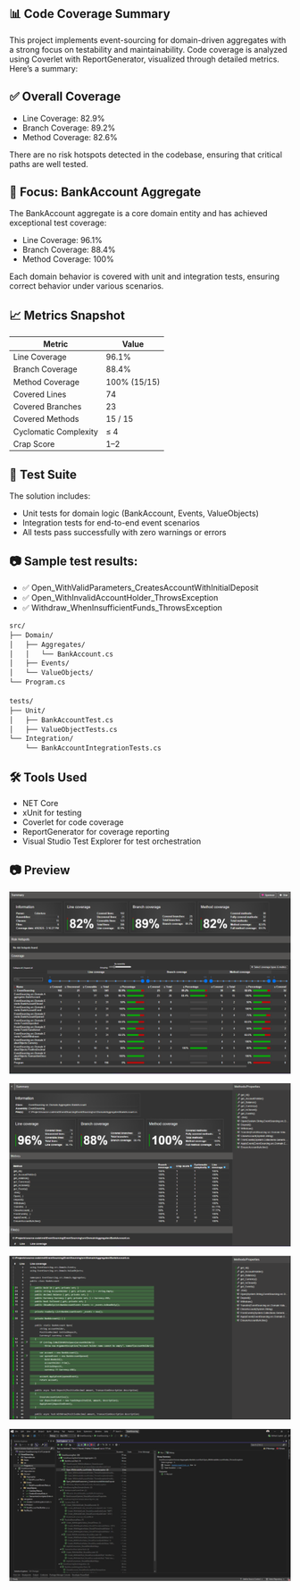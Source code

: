 ## 📊 Code Coverage Summary
This project implements event-sourcing for domain-driven aggregates with a strong focus on testability and maintainability. Code coverage is analyzed using Coverlet with ReportGenerator, visualized through detailed metrics. Here’s a summary:

## ✅ Overall Coverage
- Line Coverage: 82.9%
- Branch Coverage: 89.2%
- Method Coverage: 82.6%

There are no risk hotspots detected in the codebase, ensuring that critical paths are well tested.

## 🏦 Focus: BankAccount Aggregate
The BankAccount aggregate is a core domain entity and has achieved exceptional test coverage:
- Line Coverage: 96.1%
- Branch Coverage: 88.4%
- Method Coverage: 100%

Each domain behavior is covered with unit and integration tests, ensuring correct behavior under various scenarios.

## 📈 Metrics Snapshot
| Metric                | Value         |
|-----------------------|---------------|
| Line Coverage         | 96.1%         |
| Branch Coverage       | 88.4%         |
| Method Coverage       | 100% (15/15)  |
| Covered Lines         | 74            |
| Covered Branches      | 23            |
| Covered Methods       | 15 / 15       |
| Cyclomatic Complexity | ≤ 4           |
| Crap Score            | 1–2           |

## 🧪 Test Suite
The solution includes:
- Unit tests for domain logic (BankAccount, Events, ValueObjects)
- Integration tests for end-to-end event scenarios
- All tests pass successfully with zero warnings or errors

## 📷 Sample test results:
- ✅ Open_WithValidParameters_CreatesAccountWithInitialDeposit
- ✅ Open_WithInvalidAccountHolder_ThrowsException
- ✅ Withdraw_WhenInsufficientFunds_ThrowsException

```bash
src/
├── Domain/
│   ├── Aggregates/
│   │   └── BankAccount.cs
│   ├── Events/
│   └── ValueObjects/
└── Program.cs

tests/
├── Unit/
│   ├── BankAccountTest.cs
│   ├── ValueObjectTests.cs
└── Integration/
    └── BankAccountIntegrationTests.cs
```

## 🛠️ Tools Used
- NET Core
- xUnit for testing
- Coverlet for code coverage
- ReportGenerator for coverage reporting
- Visual Studio Test Explorer for test orchestration

## 📷 Preview
![test-coverage](https://github.com/mahendraputra21/EventSourcing/blob/master/images/Screenshot_1.png) 

![test-coverage2](https://github.com/mahendraputra21/EventSourcing/blob/master/images/2.png) 

![test-coverage3](https://github.com/mahendraputra21/EventSourcing/blob/master/images/3.png)

![test-coverage4](https://github.com/mahendraputra21/EventSourcing/blob/master/images/4.png) 

